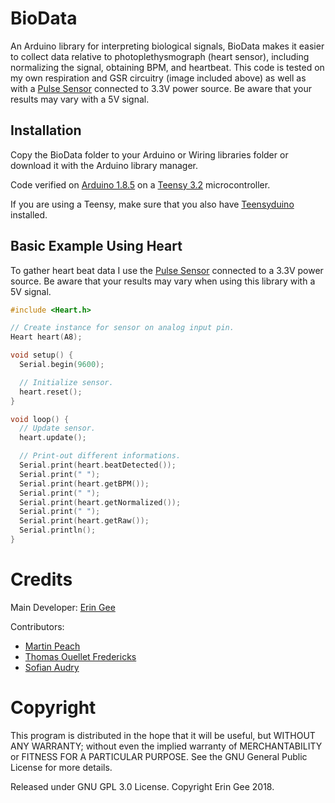 # BioData

An Arduino library for interpreting biological signals, BioData makes it easier to collect data relative to photoplethysmograph (heart sensor), including normalizing the signal, obtaining BPM, and heartbeat. This code is tested on my own respiration and GSR circuitry (image included above) as well as with a [Pulse Sensor](https://pulsesensor.com/) connected to 3.3V power source. Be aware that your results may vary with a 5V signal.

## Installation

Copy the BioData folder to your Arduino or Wiring libraries folder or download it with the Arduino library manager.

Code verified on [Arduino 1.8.5](https://www.arduino.cc/) on a [Teensy 3.2](https://www.pjrc.com/teensy/) microcontroller.

If you are using a Teensy, make sure that you also have [Teensyduino](https://www.pjrc.com/teensy/td_download.html) installed.

## Basic Example Using Heart

To gather heart beat data I use the [Pulse Sensor](https://pulsesensor.com/) connected to a 3.3V power source. Be aware that your results may vary when using this library with a 5V signal.

```c++
#include <Heart.h>

// Create instance for sensor on analog input pin.
Heart heart(A8);

void setup() {
  Serial.begin(9600);

  // Initialize sensor.
  heart.reset();
}

void loop() {
  // Update sensor.
  heart.update();

  // Print-out different informations.
  Serial.print(heart.beatDetected());
  Serial.print(" ");
  Serial.print(heart.getBPM());
  Serial.print(" ");
  Serial.print(heart.getNormalized());
  Serial.print(" ");
  Serial.print(heart.getRaw());
  Serial.println();
}
```
# Credits

Main Developer: [Erin Gee](http://www.eringee.net)

Contributors:
* [Martin Peach](https://puredata.info/Members/martinrp/OSCobjects)
* [Thomas Ouellet Fredericks](https://github.com/thomasfredericks)
* [Sofian Audry](https://github.com/sofian)

# Copyright

This program is distributed in the hope that it will be useful, but WITHOUT ANY WARRANTY; without even the implied warranty of MERCHANTABILITY or FITNESS FOR A PARTICULAR PURPOSE. See the GNU General Public License for more details.

Released under GNU GPL 3.0 License.  Copyright Erin Gee 2018.

